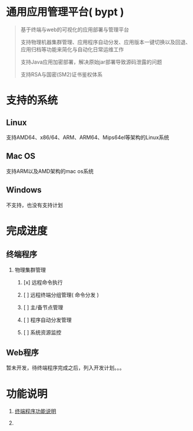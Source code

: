 # 通用应用管理平台( bypt )

> 基于终端与web的可视化的应用部署与管理平台
> 
> 支持物理机器集群管理、应用程序自动分发、应用版本一键切换以及回退、应用归档等功能来简化与自动化日常运维工作
> 
> 支持Java应用加密部署，解决原始jar部署导致源码泄露的问题
> 
> 支持RSA与国密(SM2)证书鉴权体系

# 

# 支持的系统

## Linux

支持AMD64、x86/64、ARM、ARM64、Mips64el等架构的Linux系统

## Mac OS

支持ARM以及AMD架构的mac os系统

## Windows

不支持，也没有支持计划



# 完成进度

## 终端程序

1. 物理集群管理
   
   1. [x] 远程命令执行
   
   2. [ ] 远程终端分组管理( 命令分发 )
   
   3. [ ] 主/备节点管理
   
   4. [ ] 程序自动分发管理 
   
   5. [ ] 系统资源监控

## Web程序

暂未开发，待终端程序完成之后，列入开发计划。。。



# 功能说明

1. [终端程序功能说明](https://github.com/byzk-project-deploy/terminal-client)

2. 
